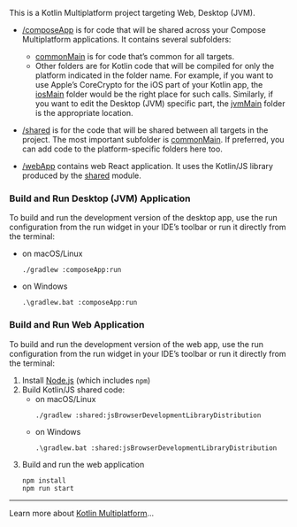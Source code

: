 This is a Kotlin Multiplatform project targeting Web, Desktop (JVM).

* [/composeApp](./composeApp/src) is for code that will be shared across your Compose Multiplatform applications.
  It contains several subfolders:
  - [commonMain](./composeApp/src/commonMain/kotlin) is for code that’s common for all targets.
  - Other folders are for Kotlin code that will be compiled for only the platform indicated in the folder name.
    For example, if you want to use Apple’s CoreCrypto for the iOS part of your Kotlin app,
    the [iosMain](./composeApp/src/iosMain/kotlin) folder would be the right place for such calls.
    Similarly, if you want to edit the Desktop (JVM) specific part, the [jvmMain](./composeApp/src/jvmMain/kotlin)
    folder is the appropriate location.

* [/shared](./shared/src) is for the code that will be shared between all targets in the project.
  The most important subfolder is [commonMain](./shared/src/commonMain/kotlin). If preferred, you
  can add code to the platform-specific folders here too.

* [/webApp](./webApp) contains web React application. It uses the Kotlin/JS library produced
  by the [shared](./shared) module.

### Build and Run Desktop (JVM) Application

To build and run the development version of the desktop app, use the run configuration from the run widget
in your IDE’s toolbar or run it directly from the terminal:
- on macOS/Linux
  ```shell
  ./gradlew :composeApp:run
  ```
- on Windows
  ```shell
  .\gradlew.bat :composeApp:run
  ```

### Build and Run Web Application

To build and run the development version of the web app, use the run configuration from the run widget
in your IDE’s toolbar or run it directly from the terminal:
1. Install [Node.js](https://nodejs.org/en/download) (which includes `npm`)
2. Build Kotlin/JS shared code:
   - on macOS/Linux
     ```shell
     ./gradlew :shared:jsBrowserDevelopmentLibraryDistribution
     ```
   - on Windows
     ```shell
     .\gradlew.bat :shared:jsBrowserDevelopmentLibraryDistribution
     ```
3. Build and run the web application
   ```shell
   npm install
   npm run start
   ```

---

Learn more about [Kotlin Multiplatform](https://www.jetbrains.com/help/kotlin-multiplatform-dev/get-started.html)…